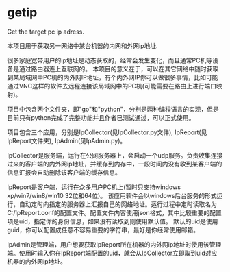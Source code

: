 # getip
Get the target pc ip adress.

本项目用于获取另一网络中某台机器的内网和外网ip地址.


很多家庭宽带用户的ip地址是动态获取的，经常会发生变化，而且通常PC机等设备是通过路由器连上互联网的。 本项目的意义在于，可以在其它网络中随时获取到某局域网中PC机的内外网IP地址，有个内外网IP你可以做很多事情，比如可能通过VNC这样的软件去远程连接该局域网中的PC机(可能需要在路由上进行端口映射)。


项目中包含两个文件夹，即"go"和"python"，分别是两种编程语言的实现，但是目前只有python完成了完整功能并且作者已测试通过，可以正式使用。


项目包含三个应用，分别是IpCollector(见IpCollector.py文件), IpReport(见IpReport文件夹), IpAdmin(见IpAdmin.py)。


IpCollector是服务端，运行在公网服务器上，会启动一个udp服务。负责收集连接过来的客户端的内外网ip地址，并缓存到内存中，一段时间内没有收到某客户端的信息汇报会自动删除该客户端的缓存信息。


IpReport是客户端，运行在众多用户PC机上(暂时只支持windows xp/win7/win8/win10 32位和64位)。 该应用软件会以windows后台服务的形式运行，自动定时向指定的服务器上汇报自己的网络地址。运行过程中定时读取名为C:/IpReport.conf的配置文件。配置文件内容使用json格式，其中比较重要的配置项是uid，指定你的身份信息，如果没有读取到则使用默认值。 默认的uid是使用guid，你可以配置成任意不容易重要的字符串，最好是你经常使用邮箱。


IpAdmin是管理端，用户想要获取IpReport所在机器的内外网ip地址时使用该管理端。使用时输入你在IpReport端配置的uid，就会从IpCollector立即取到uid对应机器的内外网ip地址。



